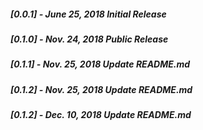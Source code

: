 ##### [0.0.1] - June ‎25, ‎2018 Initial Release
##### [0.1.0] - Nov. 24, ‎2018 Public Release
##### [0.1.1] - Nov. 25, ‎2018 Update README.md
##### [0.1.2] - Nov. 25, ‎2018 Update README.md
##### [0.1.2] - Dec. 10, ‎2018 Update README.md